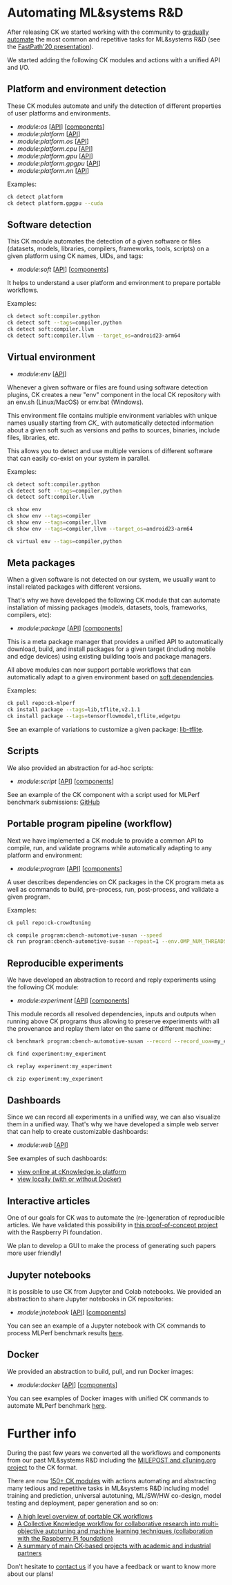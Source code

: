 ﻿# Automating ML&systems R&D

After releasing CK we started working with the community to [gradually automate](introduction.md#how-ck-supports-collaborative-and-reproducible-mlsystems-research) 
the most common and repetitive tasks for ML&systems R&D (see the [FastPath'20 presentation](https://doi.org/10.5281/zenodo.4005773)).

We started adding the following CK modules and actions with a unified API and I/O.

## Platform and environment detection

These CK modules automate and unify the detection of different properties of user platforms and environments.

* *module:os* [[API](https://cknowledge.io/c/module/platform/#api)] [[components](https://cKnowledge.io/c/os)]
* *module:platform* [[API](https://cknowledge.io/c/module/platform/#api)]
* *module:platform.os* [[API](https://cknowledge.io/c/module/platform.os/#api)]
* *module:platform.cpu* [[API](https://cknowledge.io/c/module/platform.cpu/#api)]
* *module:platform.gpu* [[API](https://cknowledge.io/c/module/platform.gpu/#api)]
* *module:platform.gpgpu* [[API](https://cknowledge.io/c/module/platform.gpgpu/#api)]
* *module:platform.nn* [[API](https://cknowledge.io/c/module/platform.nn/#api)]

Examples:
```bash
ck detect platform
ck detect platform.gpgpu --cuda
```

## Software detection

This CK module automates the detection of a given software or files (datasets, models, libraries, compilers, frameworks, tools, scripts)
on a given platform using CK names, UIDs, and tags:

* *module:soft* [[API](https://cknowledge.io/c/module/soft/#api)] [[components](https://cKnowledge.io/c/soft)]

It helps to understand a user platform and environment to prepare portable workflows.

Examples:
```bash
ck detect soft:compiler.python
ck detect soft --tags=compiler,python
ck detect soft:compiler.llvm
ck detect soft:compiler.llvm --target_os=android23-arm64
```


## Virtual environment

* *module:env* [[API](https://cknowledge.io/c/module/env/#api)]

Whenever a given software or files are found using software detection plugins, 
CK creates a new "env" component in the local CK repository
with an env.sh (Linux/MacOS) or env.bat (Windows). 

This environment file contains multiple environment variables 
with unique names usually starting from *CK_* with automatically
detected information about a given soft such as versions and paths
to sources, binaries, include files, libraries, etc.

This allows you to detect and use multiple versions of different software
that can easily co-exist on your system in parallel.

Examples:
```bash
ck detect soft:compiler.python
ck detect soft --tags=compiler,python
ck detect soft:compiler.llvm

ck show env 
ck show env --tags=compiler
ck show env --tags=compiler,llvm
ck show env --tags=compiler,llvm --target_os=android23-arm64

ck virtual env --tags=compiler,python

```



## Meta packages

When a given software is not detected on our system, we usually want to install related packages with different versions.

That's why we have developed the following CK module that can automate installation of missing packages (models, datasets, tools, frameworks, compilers, etc):

* *module:package* [[API](https://cknowledge.io/c/module/package/#api)] [[components](https://cKnowledge.io/c/package)]

This is a meta package manager that provides a unified API to automatically download, build, and install
packages for a given target (including mobile and edge devices)
using existing building tools and package managers.

All above modules can now support portable workflows that can automatically adapt to a given environment
based on [soft dependencies](https://cknowledge.io/solution/demo-obj-detection-coco-tf-cpu-benchmark-linux-portable-workflows/#dependencies).


Examples:

```bash
ck pull repo:ck-mlperf
ck install package --tags=lib,tflite,v2.1.1
ck install package --tags=tensorflowmodel,tflite,edgetpu
```

See an example of variations to customize a given package: [lib-tflite](https://github.com/ctuning/ck-tensorflow/tree/master/package/lib-tflite).


## Scripts

We also provided an abstraction for ad-hoc scripts:

* *module:script* [[API](https://cknowledge.io/c/module/script/#api)] [[components](https://cKnowledge.io/c/script)]

See an example of the CK component with a script used for MLPerf benchmark submissions: [GitHub](https://github.com/ctuning/ck-mlperf/tree/master/script/mlperf-inference-v0.7.image-classification)



## Portable program pipeline (workflow)

Next we have implemented a CK module to provide a common API to compile, run, and validate programs while automatically adapting to any platform and environment:

* *module:program* [[API](https://cknowledge.io/c/module/program/#api)] [[components](https://cKnowledge.io/c/program)]

A user describes dependencies on CK packages in the CK program meta as well as commands to build, pre-process, run, post-process, and validate a given program.

Examples:
```bash
ck pull repo:ck-crowdtuning

ck compile program:cbench-automotive-susan --speed
ck run program:cbench-automotive-susan --repeat=1 --env.OMP_NUM_THREADS=4

```

## Reproducible experiments

We have developed an abstraction to record and reply experiments using the following CK module:

* *module:experiment* [[API](https://cknowledge.io/c/module/experiment/#api)] [[components](https://cKnowledge.io/c/experiment)]

This module records all resolved dependencies, inputs and outputs when running above CK programs
thus allowing to preserve experiments with all the provenance and replay them later on the same or different machine:

```bash
ck benchmark program:cbench-automotive-susan --record --record_uoa=my_experiment

ck find experiment:my_experiment

ck replay experiment:my_experiment

ck zip experiment:my_experiment
```

## Dashboards

Since we can record all experiments in a unified way, we can also visualize them in a unified way.
That's why we have developed a simple web server that can help to create customizable dashboards:

* *module:web* [[API](https://cknowledge.io/c/module/web/#api)]

See examples of such dashboards:
* [view online at cKnowledge.io platform](https://cKnowledge.io/reproduced-results)
* [view locally (with or without Docker)](https://github.com/ctuning/ck-mlperf/tree/master/docker/image-classification-tflite.dashboard.ubuntu-18.04)




## Interactive articles

One of our goals for CK was to automate the (re-)generation of reproducible articles. 
We have validated this possibility in [this proof-of-concept project](https://cKnowledge.org/rpi-crowd-tuning) 
with the Raspberry Pi foundation. 

We plan to develop a GUI to make the process of generating such papers more user friendly!




## Jupyter notebooks

It is possible to use CK from Jupyter and Colab notebooks. We provided an abstraction to share Jupyter notebooks in CK repositories:

* *module:jnotebook* [[API](https://cknowledge.io/c/module/jnotebook/#api)] [[components](https://cKnowledge.io/c/jnotebook)]

You can see an example of a Jupyter notebook with CK commands to process MLPerf benchmark results
[here](https://nbviewer.jupyter.org/urls/dl.dropbox.com/s/5yqb6fy1nbywi7x/medium-object-detection.20190923.ipynb).



## Docker

We provided an abstraction to build, pull, and run Docker images:

* *module:docker* [[API](https://cknowledge.io/c/module/docker/#api)] [[components](https://cKnowledge.io/c/docker)]

You can see examples of Docker images with unified CK commands to automate MLPerf benchmark 
[here](https://github.com/ctuning/ck-mlperf/tree/master/docker).



# Further info

During the past few years we converted all the workflows and components from our past ML&systems R&D
including the [MILEPOST and cTuning.org project](https://github.com/ctuning/reproduce-milepost-project) to the CK format.

There are now [150+ CK modules](https://cKnowledge.io/modules) with actions automating and abstracting 
many tedious and repetitive tasks in ML&systems R&D including model training and prediction, 
universal autotuning, ML/SW/HW co-design, model testing and deployment, paper generation and so on:

* [A high level overview of portable CK workflows](https://cknowledge.org/high-level-overview.pdf)
* [A Collective Knowledge workflow for collaborative research into multi-objective autotuning and machine learning techniques (collaboration with the Raspberry Pi foundation)]( https://cKnowledge.org/report/rpi3-crowd-tuning-2017-interactive )
* [A summary of main CK-based projects with academic and industrial partners]( https://cKnowledge.org/partners.html )

Don't hesitate to [contact us](https://cKnowledge.org/contacts.html) if you have a feedback or want to know more about our plans!
